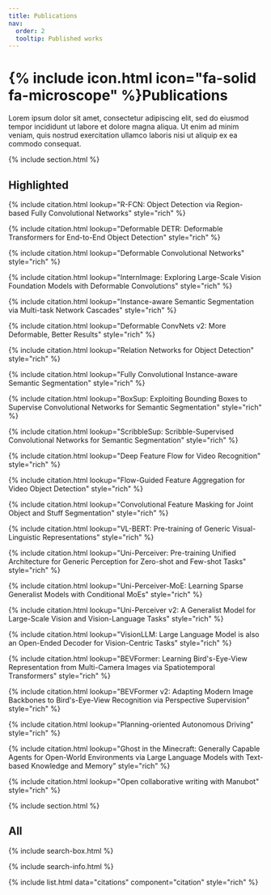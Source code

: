 ```yaml
---
title: Publications
nav:
  order: 2
  tooltip: Published works
---
```


# {% include icon.html icon="fa-solid fa-microscope" %}Publications

Lorem ipsum dolor sit amet, consectetur adipiscing elit, sed do eiusmod tempor incididunt ut labore et dolore magna aliqua.
Ut enim ad minim veniam, quis nostrud exercitation ullamco laboris nisi ut aliquip ex ea commodo consequat.

{% include section.html %}

## Highlighted

{% include citation.html lookup="R-FCN: Object Detection via Region-based Fully Convolutional Networks" style="rich" %}

{% include citation.html lookup="Deformable DETR: Deformable Transformers for End-to-End Object Detection" style="rich" %}

{% include citation.html lookup="Deformable Convolutional Networks" style="rich" %}

{% include citation.html lookup="InternImage: Exploring Large-Scale Vision Foundation Models with Deformable Convolutions" style="rich" %}

{% include citation.html lookup="Instance-aware Semantic Segmentation via Multi-task Network Cascades" style="rich" %}

{% include citation.html lookup="Deformable ConvNets v2: More Deformable, Better Results" style="rich" %}

{% include citation.html lookup="Relation Networks for Object Detection" style="rich" %}

{% include citation.html lookup="Fully Convolutional Instance-aware Semantic Segmentation" style="rich" %}

{% include citation.html lookup="BoxSup: Exploiting Bounding Boxes to Supervise Convolutional Networks for Semantic Segmentation" style="rich" %}

{% include citation.html lookup="ScribbleSup: Scribble-Supervised Convolutional Networks for Semantic Segmentation" style="rich" %}

{% include citation.html lookup="Deep Feature Flow for Video Recognition" style="rich" %}

{% include citation.html lookup="Flow-Guided Feature Aggregation for Video Object Detection" style="rich" %}

{% include citation.html lookup="Convolutional Feature Masking for Joint Object and Stuff Segmentation" style="rich" %}

{% include citation.html lookup="VL-BERT: Pre-training of Generic Visual-Linguistic Representations" style="rich" %}

{% include citation.html lookup="Uni-Perceiver: Pre-training Unified Architecture for Generic Perception for Zero-shot and Few-shot Tasks" style="rich" %}

{% include citation.html lookup="Uni-Perceiver-MoE: Learning Sparse Generalist Models with Conditional MoEs" style="rich" %}

{% include citation.html lookup="Uni-Perceiver v2: A Generalist Model for Large-Scale Vision and Vision-Language Tasks" style="rich" %}

{% include citation.html lookup="VisionLLM: Large Language Model is also an Open-Ended Decoder for Vision-Centric Tasks" style="rich" %}

{% include citation.html lookup="BEVFormer: Learning Bird's-Eye-View Representation from Multi-Camera Images via Spatiotemporal Transformers" style="rich" %}

{% include citation.html lookup="BEVFormer v2: Adapting Modern Image Backbones to Bird's-Eye-View Recognition via Perspective Supervision" style="rich" %}

{% include citation.html lookup="Planning-oriented Autonomous Driving" style="rich" %}

{% include citation.html lookup="Ghost in the Minecraft: Generally Capable Agents for Open-World Environments via Large Language Models with Text-based Knowledge and Memory" style="rich" %}

{% include citation.html lookup="Open collaborative writing with Manubot" style="rich" %}

{% include section.html %}

## All

{% include search-box.html %}

{% include search-info.html %}

{% include list.html data="citations" component="citation" style="rich" %}
